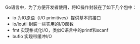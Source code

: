 Go语言中，为了方便开发者使用，将IO操作封装在了如下几个包中：

- io 为IO原语（I/O primitives）提供基本的接口
- io/ioutil 封装一些实用的I/O函数
- fmt 实现格式化I/O，类似C语言中的printf和scanf
- bufio 实现带缓冲I/O
